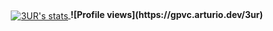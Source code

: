 <center>
<a href="https://github.com/3UR">
  <img align="center" src="https://github-readme-stats.vercel.app/api?username=3UR&show_icons=true&include_all_commits=true&show_icons=true&title_color=fff&icon_color=79ff97&text_color=9f9f9f&bg_color=151515" alt="3UR's stats" />
</a>

<b>
![Profile views](https://gpvc.arturio.dev/3ur)
  </b>

</center>

